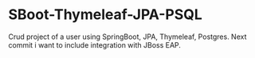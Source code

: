 # SBoot-Thymeleaf-JPA-PSQL

Crud project of a user using SpringBoot, JPA, Thymeleaf, Postgres.
Next commit i want to include integration with JBoss EAP.
